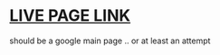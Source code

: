 # [LIVE PAGE LINK](https://chiftea.github.io/gugl/)

should be a google main page .. or at least an attempt
